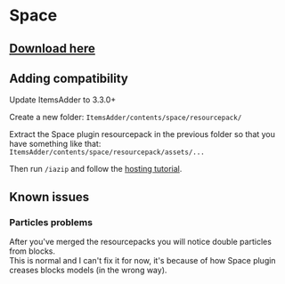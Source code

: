 # Space

## [Download here](https://www.spigotmc.org/resources/space.59572/)

## Adding compatibility


<Warning>
Update ItemsAdder to 3.3.0+
</Warning>


Create a new folder: `ItemsAdder/contents/space/resourcepack/`

Extract the Space plugin resourcepack in the previous folder so that you have something like that:\
`ItemsAdder/contents/space/resourcepack/assets/...`

Then run `/iazip` and follow the [hosting tutorial](../../plugin-usage/resourcepack-hosting/).

## Known issues

### Particles problems

After you've merged the resourcepacks you will notice double particles from blocks.\
This is normal and I can't fix it for now, it's because of how Space plugin creases blocks models (in the wrong way).
